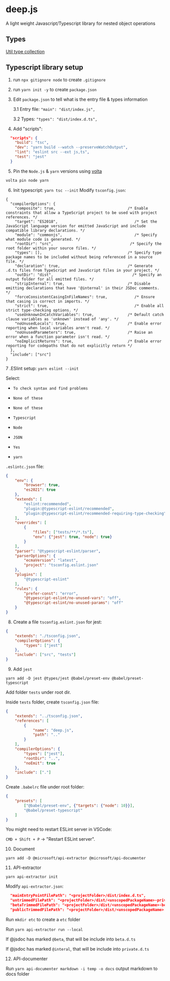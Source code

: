 # deep.js
A light weight Javascript/Typescript library for nested object operations

## Types

[Util type collection](https://zhentian-wan.github.io/deep.js/deep.js.types.html)

## Typescript library setup

1. run `npx gitignore node` to create `.gitignore`

2. run `yarn init -y` to create `package.json`

3. Edit `package.json` to tell what is the entry file & types information

    3.1 Entry file: `"main": "dist/index.js",`
    
    3.2 Types: `"types": "dist/index.d.ts",`

4. Add "scripts":

```json
  "scripts": {
    "build": "tsc",
    "dev": "yarn build --watch --preserveWatchOutput",
    "lint": "eslint src --ext js,ts",
    "test": "jest"
  }
```

5. Pin the `Node.js` & `yarn` versions using [volta](https://volta.sh/)

```bash
volta pin node yarn
```

6. Init typescript: `yarn tsc --init`
Modify `tsconfig.json`:

```jsonc
{
  "compilerOptions": {
    "composite": true,                                /* Enable constraints that allow a TypeScript project to be used with project references. */
    "target": "ES2018",                                  /* Set the JavaScript language version for emitted JavaScript and include compatible library declarations. */
    "module": "commonjs",                                /* Specify what module code is generated. */
    "rootDir": "src",                                  /* Specify the root folder within your source files. */
    "types": [],                                      /* Specify type package names to be included without being referenced in a source file. */
    "declaration": true,                              /* Generate .d.ts files from TypeScript and JavaScript files in your project. */
    "outDir": "dist",                                   /* Specify an output folder for all emitted files. */
    "stripInternal": true,                            /* Disable emitting declarations that have '@internal' in their JSDoc comments. */
    "forceConsistentCasingInFileNames": true,            /* Ensure that casing is correct in imports. */
    "strict": true,                                      /* Enable all strict type-checking options. */
    "useUnknownInCatchVariables": true,               /* Default catch clause variables as 'unknown' instead of 'any'. */
    "noUnusedLocals": true,                           /* Enable error reporting when local variables aren't read. */
    "noUnusedParameters": true,                       /* Raise an error when a function parameter isn't read. */
    "noImplicitReturns": true,                        /* Enable error reporting for codepaths that do not explicitly return */
  },
  "include": ["src"]
}
```
7 .ESlint setup: `yarn eslint --init`

Select:

* `To check syntax and find problems`

* `None of these`

* `None of these`

* `Typescript`

* `Node`

* `JSON`

* `Yes`

* `yarn`

`.eslintc.json` file:

```json
{
    "env": {
        "browser": true,
        "es2021": true
    },
    "extends": [
        "eslint:recommended",
        "plugin:@typescript-eslint/recommended",
        "plugin:@typescript-eslint/recommended-requiring-type-checking"
    ],
    "overrides": [
        {
            "files": ["tests/**/*.ts"],
            "env": {"jest": true, "node": true}
        }
    ],
    "parser": "@typescript-eslint/parser",
    "parserOptions": {
        "ecmaVersion": "latest",
        "project": "tsconfig.eslint.json"
    },
    "plugins": [
        "@typescript-eslint"
    ],
    "rules": {
        "prefer-const": "error",
        "@typescript-eslint/no-unused-vars": "off",
        "@typescript-eslint/no-unused-params": "off"
    }
}

```

8. Create a file `tsconfig.eslint.json` for jest:

```json
{
    "extends": "./tsconfig.json",
    "compilerOptions": {
        "types": ["jest"]
    },
    "include": ["src", "tests"]
}
```

9. Add `jest`

`yarn add -D jest @types/jest @babel/preset-env @babel/preset-typescript`

Add folder `tests` under root dir.

Inside `tests` folder, create `tsconfig.json` file:

```json
{
    "extends": "../tsconfig.json",
    "references": [
        {
            "name": "deep.js",
            "path": ".."
        }
    ],
    "compilerOptions": {
        "types": ["jest"],
        "rootDir": "..",
        "noEmit": true
    },
    "include": ["."]
}
```

Create `.babelrc` file under root folder:

```json
{
    "presets": [
        ["@babel/preset-env", {"targets": {"node": 10}}],
        "@babel/preset-typescript"
    ]
}
```

You might need to restart ESLint server in VSCode:

`CMD + Shift + P` -> "Restart ESLint server".

10. Document

`yarn add -D @microsoft/api-extractor @microsoft/api-documenter`

11. API-extractor

`yarn api-extractor init`

Modify `api-extractor.json`:

```json diff
  "mainEntryPointFilePath": "<projectFolder>/dist/index.d.ts",
  "untrimmedFilePath": "<projectFolder>/dist/<unscopedPackageName>-private.d.ts",
  "betaTrimmedFilePath": "<projectFolder>/dist/<unscopedPackageName>-beta.d.ts",
  "publicTrimmedFilePath": "<projectFolder>/dist/<unscopedPackageName>.d.ts"
```

Run `mkdir etc` to create a `etc` folder

Run `yarn api-extractor run --local`

If @jsdoc has marked `@beta`, that will be include into `beta.d.ts`

If @jsdoc has marked `@interal`, that will be include into `private.d.ts`


12. API-documenter

Run `yarn api-documenter markdown -i temp -o docs` output markdown to docs folder
